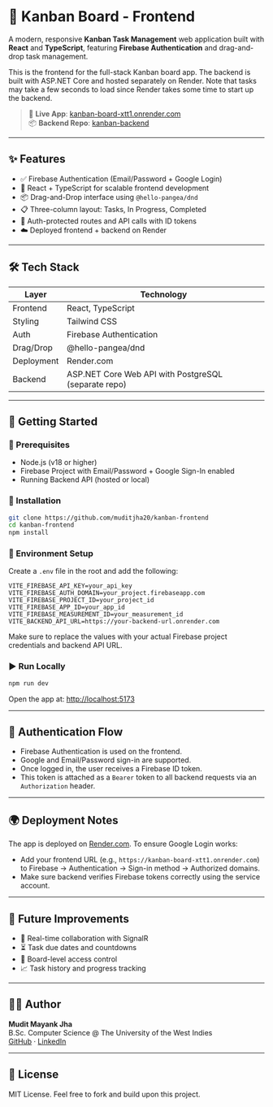 # 🧠 Kanban Board - Frontend

A modern, responsive **Kanban Task Management** web application built with **React** and **TypeScript**, featuring **Firebase Authentication** and drag-and-drop task management.

This is the frontend for the full-stack Kanban board app. The backend is built with ASP.NET Core and hosted separately on Render. Note that tasks may take a few seconds to load since Render takes some time to start up the backend.

> 🔗 **Live App**: [kanban-board-xtt1.onrender.com](https://kanban-board-xtt1.onrender.com)  
> 📦 **Backend Repo**: [kanban-backend](https://github.com/muditjha20/kanban-backend)

---

## ✨ Features

- ✅ Firebase Authentication (Email/Password + Google Login)
- 🧩 React + TypeScript for scalable frontend development
- 📦 Drag-and-Drop interface using `@hello-pangea/dnd`
- 📋 Three-column layout: Tasks, In Progress, Completed
- 🔐 Auth-protected routes and API calls with ID tokens
- ☁️ Deployed frontend + backend on Render

---

## 🛠️ Tech Stack

| Layer      | Technology                                     |
|------------|------------------------------------------------|
| Frontend   | React, TypeScript                              |
| Styling    | Tailwind CSS                                   |
| Auth       | Firebase Authentication                        |
| Drag/Drop  | @hello-pangea/dnd                              |
| Deployment | Render.com                                     |
| Backend    | ASP.NET Core Web API with PostgreSQL (separate repo) |

---

## 🚀 Getting Started

### 🔐 Prerequisites

- Node.js (v18 or higher)
- Firebase Project with Email/Password + Google Sign-In enabled
- Running Backend API (hosted or local)

### 🔧 Installation

```bash
git clone https://github.com/muditjha20/kanban-frontend
cd kanban-frontend
npm install
```

### 🔧 Environment Setup

Create a `.env` file in the root and add the following:

```env
VITE_FIREBASE_API_KEY=your_api_key
VITE_FIREBASE_AUTH_DOMAIN=your_project.firebaseapp.com
VITE_FIREBASE_PROJECT_ID=your_project_id
VITE_FIREBASE_APP_ID=your_app_id
VITE_FIREBASE_MEASUREMENT_ID=your_measurement_id
VITE_BACKEND_API_URL=https://your-backend-url.onrender.com
```

Make sure to replace the values with your actual Firebase project credentials and backend API URL.

### ▶️ Run Locally

```bash
npm run dev
```

Open the app at: [http://localhost:5173](http://localhost:5173)

---

## 🔐 Authentication Flow

- Firebase Authentication is used on the frontend.
- Google and Email/Password sign-in are supported.
- Once logged in, the user receives a Firebase ID token.
- This token is attached as a `Bearer` token to all backend requests via an `Authorization` header.

---

## 🌍 Deployment Notes

The app is deployed on [Render.com](https://render.com/). To ensure Google Login works:

- Add your frontend URL (e.g., `https://kanban-board-xtt1.onrender.com`) to Firebase → Authentication → Sign-in method → Authorized domains.
- Make sure backend verifies Firebase tokens correctly using the service account.

---

## 🧠 Future Improvements

- 🔁 Real-time collaboration with SignalR
- ⏳ Task due dates and countdowns
- 📌 Board-level access control
- 📈 Task history and progress tracking

---

## 👨‍💻 Author

**Mudit Mayank Jha**  
B.Sc. Computer Science @ The University of the West Indies  
[GitHub](https://github.com/muditjha20) · [LinkedIn](https://www.linkedin.com/in/mudit-mayank-jha-4b27b7203)

---

## 📝 License

MIT License. Feel free to fork and build upon this project.
